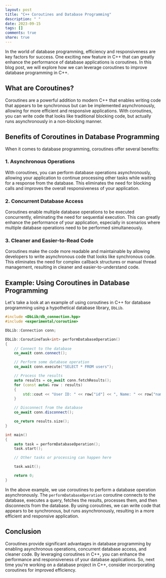 ```yaml
---
layout: post
title: "C++ Coroutines and Database Programming"
description: " "
date: 2023-09-15
tags: []
comments: true
share: true
---
```


In the world of database programming, efficiency and responsiveness are key factors for success. One exciting new feature in C++ that can greatly enhance the performance of database applications is coroutines. In this blog post, we will explore how we can leverage coroutines to improve database programming in C++.

## What are Coroutines?
Coroutines are a powerful addition to modern C++ that enables writing code that appears to be synchronous but can be implemented asynchronously, allowing for more efficient and responsive applications. With coroutines, you can write code that looks like traditional blocking code, but actually runs asynchronously in a non-blocking manner.

## Benefits of Coroutines in Database Programming
When it comes to database programming, coroutines offer several benefits:

### 1. Asynchronous Operations
With coroutines, you can perform database operations asynchronously, allowing your application to continue processing other tasks while waiting for a response from the database. This eliminates the need for blocking calls and improves the overall responsiveness of your application.

### 2. Concurrent Database Access
Coroutines enable multiple database operations to be executed concurrently, eliminating the need for sequential execution. This can greatly enhance the performance of your application, especially in scenarios where multiple database operations need to be performed simultaneously.

### 3. Cleaner and Easier-to-Read Code
Coroutines make the code more readable and maintainable by allowing developers to write asynchronous code that looks like synchronous code. This eliminates the need for complex callback structures or manual thread management, resulting in cleaner and easier-to-understand code.

## Example: Using Coroutines in Database Programming
Let's take a look at an example of using coroutines in C++ for database programming using a hypothetical database library, `DbLib`.

```cpp
#include <DbLib/db_connection.hpp>
#include <experimental/coroutine>

DbLib::Connection conn;

DbLib::CoroutineTask<int> performDatabaseOperation()
{
    // Connect to the database
    co_await conn.connect();

    // Perform some database operation
    co_await conn.execute("SELECT * FROM users");

    // Process the results
    auto results = co_await conn.fetchResults();
    for (const auto& row : results)
    {
        std::cout << "User ID: " << row["id"] << ", Name: " << row["name"] << std::endl;
    }

    // Disconnect from the database
    co_await conn.disconnect();

    co_return results.size();
}

int main()
{
    auto task = performDatabaseOperation();
    task.start();

    // Other tasks or processing can happen here

    task.wait();

    return 0;
}
```

In the above example, we use coroutines to perform a database operation asynchronously. The `performDatabaseOperation` coroutine connects to the database, executes a query, fetches the results, processes them, and then disconnects from the database. By using coroutines, we can write code that appears to be synchronous, but runs asynchronously, resulting in a more efficient and responsive application.

## Conclusion
Coroutines provide significant advantages in database programming by enabling asynchronous operations, concurrent database access, and cleaner code. By leveraging coroutines in C++, you can enhance the performance and responsiveness of your database applications. So, next time you're working on a database project in C++, consider incorporating coroutines for improved efficiency.
